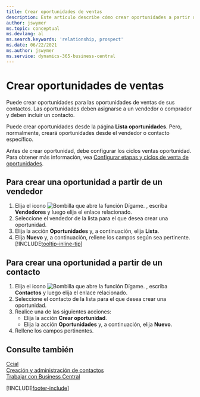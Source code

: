 ```yaml
---
title: Crear oportunidades de ventas
description: Este artículo describe cómo crear oportunidades a partir de un vendedor o un contacto en Business Central.
author: jswymer
ms.topic: conceptual
ms.devlang: al
ms.search.keywords: 'relationship, prospect'
ms.date: 06/22/2021
ms.author: jswymer
ms.service: dynamics-365-business-central
---
```

# Crear oportunidades de ventas
Puede crear oportunidades para las oportunidades de ventas de sus contactos. Las oportunidades deben asignarse a un vendedor o comprador y deben incluir un contacto.

Puede crear oportunidades desde la página **Lista oportunidades**. Pero, normalmente, creará oportunidades desde el vendedor o contacto específico.

Antes de crear oportunidad, debe configurar los ciclos ventas oportunidad. Para obtener más información, vea [Configurar etapas y ciclos de venta de oportunidades](marketing-how-setup-opportunity-sales-cycles-stages.md).

## Para crear una oportunidad a partir de un vendedor
1. Elija el icono ![Bombilla que abre la función Dígame.](media/ui-search/search_small.png "Dígame qué desea hacer") , escriba **Vendedores** y luego elija el enlace relacionado.
2. Seleccione el vendedor de la lista para el que desea crear una oportunidad.
3. Elija la acción **Oportunidades** y, a continuación, elija **Lista**.
4. Elija **Nuevo** y, a continuación, rellene los campos según sea pertinente. [!INCLUDE[tooltip-inline-tip](includes/tooltip-inline-tip_md.md)]  



## Para crear una oportunidad a partir de un contacto
1. Elija el icono ![Bombilla que abre la función Dígame.](media/ui-search/search_small.png "Dígame qué desea hacer") , escriba **Contactos** y luego elija el enlace relacionado.
2. Seleccione el contacto de la lista para el que desea crear una oportunidad.
3. Realice una de las siguientes acciones:
   * Elija la acción **Crear oportunidad**.
   * Elija la acción **Oportunidades** y, a continuación, elija **Nuevo**.
4. Rellene los campos pertinentes.

## Consulte también
[Ccial](sales-manage-sales.md)  
[Creación y administración de contactos](marketing-contacts.md)  
[Trabajar con Business Central](ui-work-product.md)


[!INCLUDE[footer-include](includes/footer-banner.md)]